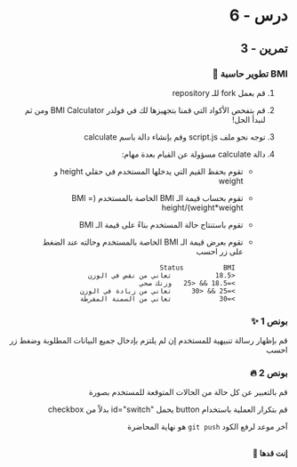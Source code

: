 <div dir="rtl">

# درس - 6

## تمرين - 3

### BMI تطوير حاسبة 🍓

1.  قم بعمل fork للـ repository
2.  قم بتفحص الأكواد التي قمنا بتجهيزها لك في فولدر BMI Calculator ومن ثم لنبدأ الحل!
3.  توجه نحو ملف script.js وقم بإنشاء دالة باسم calculate
4.  دالة calculate مسؤولة عن القيام بعدة مهام:

    - تقوم بحفظ القيم التي يدخلها المستخدم في حقلي height و weight
    - تقوم بحساب قيمة الـ BMI الخاصة بالمستخدم (BMI = height/(weight\*weight
    - تقوم باستنتاج حالة المستخدم بناءً على قيمة الـ BMI
    - تقوم بعرض قيمة الـ BMI الخاصة بالمستخدم وحالته عند الضغط على زر احسب

            Status          BMI
            <18.5           تعاني من نقص في الوزن
            >=18.5 && <25   وزنك صحي
            >=25 && <30     تعاني من زيادة في الوزن
            >=30            تعاني من السمنة المفرطة

### بونص 1 ✨

قم بإظهار رسالة تنبيهية للمستخدم إن لم يلتزم بإدخال جميع البيانات المطلوبة وضغط زر احسب

### بونص 2 🔥

قم بالتعبير عن كل حالة من الحالات المتوقعة للمستخدم بصورة

قم بتكرار العملية باستخدام button يحمل "id="switch بدلاً من checkbox

آخر موعد لرفع الكود `git push` هو نهاية المحاضرة

<br>
<b>إنت قدها 💪</b>

</div>
